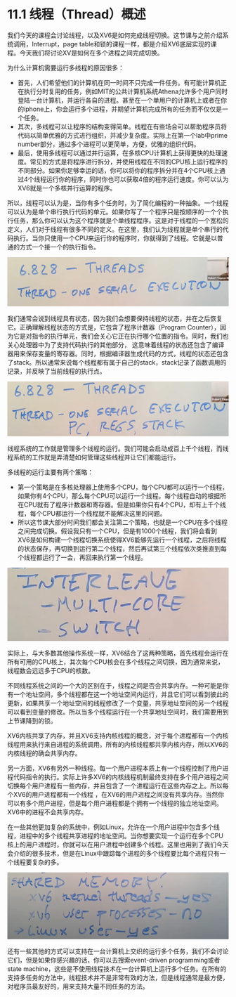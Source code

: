 # 11.1 线程（Thread）概述

我们今天的课程会讨论线程，以及XV6是如何完成线程切换。这节课与之前介绍系统调用，Interrupt，page table和锁的课程一样，都是介绍XV6底层实现的课程。今天我们将讨论XV是如何在多个进程之间完成切换。

为什么计算机需要运行多线程的原因很多：

* 首先，人们希望他们的计算机在同一时间不只完成一件任务。有可能计算机正在执行分时复用的任务，例如MIT的公共计算机系统Athena允许多个用户同时登陆一台计算机，并运行各自的进程。甚至在一个单用户的计算机上或者在你的iphone上，你会运行多个进程，并期望计算机完成所有的任务而不仅仅是一个任务。
* 其次，多线程可以让程序的结构变得简单。线程在有些场合可以帮助程序员将代码以简单优雅的方式进行组织，并减少复杂度。实际上在第一个lab中prime number部分，通过多个进程可以更简单，方便，优雅的组织代码。
* 最后，使用多线程可以通过并行运算，在多核CPU计算机上获得更快的处理速度。常见的方式是将程序进行拆分，并使用线程在不同的CPU核上运行程序的不同部分。如果你足够幸运的话，你可以将你的程序拆分并在4个CPU核上通过4个线程运行你的程序，同时你也可以获取4倍的程序运行速度。你可以认为XV6就是一个多核并行运算的程序。 

所以，线程可以认为是，当你有多个任务时，为了简化编程的一种抽象。一个线程可以认为是单个串行执行代码的单元。如果你写了一个程序只是按顺序的一个个执行任务，那么你可以认为这个程序就是个单线程程序。这是对于线程的一个宽松的定义，人们对于线程有很多不同的定义。在这里，我们认为线程就是单个串行的代码执行。当你只使用一个CPU来运行你的程序时，你就得到了线程。它就是以普通的方式一个接一个的执行指令。

![](../.gitbook/assets/image%20%28477%29.png)

我们通常会说到线程具有状态，因为我们会想要保持线程的状态，并在之后恢复它。正确理解线程状态的方式是，它包含了程序计数器（Program Counter），因为它是对指令的执行单元，我们会关心它正在执行哪个位置的指令。同时，我们也关心处理器中为了支持代码执行的其他部分， 这意味着线程的状态还包含了编译器用来保存变量的寄存器。同时，根据编译器生成代码的方式，线程的状态还包含了stack。所以通常来说每个线程都有属于自己的stack，stack记录了函数调用的记录，并反映了当前线程的执行点。

![](../.gitbook/assets/image%20%28501%29.png)

线程系统的工作就是管理多个线程的运行。我们可能会启动成百上千个线程，而线程系统的工作就是弄清楚如何管理这些线程并让它们都能运行。

多线程的运行主要有两个策略：

* 第一个策略是在多核处理器上使用多个CPU，每个CPU都可以运行一个线程，如果你有4个CPU，那么每个CPU可以运行一个线程。每个线程自动的根据所在CPU就有了程序计数器和寄存器。但是如果你只有4个CPU，却有上千个线程，每个CPU都运行一个线程就不能解决这里的问题。
* 所以这节课大部分时间我们都会关注第二个策略，也就是一个CPU在多个线程之间完成切换。假设我只有一个CPU，但是有1000个线程，我们将会看到XV6是如何构建一个线程切换系统使得XV6能够先运行一个线程，之后将线程的状态保存，再切换到运行第二个线程，然后再试第三个线程依次类推直到每个线程都运行了一会，再回来执行第一个线程。

![](../.gitbook/assets/image%20%28496%29.png)

实际上，与大多数其他操作系统一样，XV6结合了这两种策略，首先线程会运行在所有可用的CPU核上，其次每个CPU核会在多个线程之间切换，因为通常来说，线程数会远远多于CPU的核数。

不同线程系统之间的一个大的区别在于，线程之间是否会共享内存。一种可能是你有一个地址空间，多个线程都在这一个地址空间内运行，并且它们可以看到彼此的更新，如果共享一个地址空间的线程修改了一个变量，共享地址空间的另一个线程可以看到变量的修改。所以当多个线程运行在一个共享地址空间时，我们需要用到上节课降到的锁。

XV6内核共享了内存，并且XV6支持内核线程的概念，对于每个进程都有一个内核线程用来执行来自进程的系统调用。所有的内核线程都共享内核内存，所以XV6的内核线程的确会共享内存。

另一方面，XV6有另外一种线程。每一个用户进程本质上有一个线程控制了用户进程代码指令的执行。实际上许多XV6的内核线程机制最终支持在多个用户进程之间切换每个用户进程有一些内存，并且包含了一个进程运行在这些内存之上。所以每个XV6的用户进程都有一个线程 ，在XV6的用户进程之间没有共享内存。当然你可以有多个用户进程，但是每个用户进程都是个拥有一个线程的独立地址空间。XV6中的进程不会共享内存。

在一些其他更加复杂的系统中，例如Linux，允许在一个用户进程中包含多个线程，进程中的多个线程共享进程的地址空间。当你想要实现一个运行在多个CPU核上的用户进程时，你就可以在用户进程中创建多个线程。这里也用到了我们今天会介绍的很多技术，但是在Linux中跟踪每个进程的多个线程要比每个进程只有一个线程要复杂的多。

![](../.gitbook/assets/image%20%28505%29.png)

还有一些其他的方式可以支持在一台计算机上交织的运行多个任务，我们不会讨论它们，但是如果你感兴趣的话，你可以去搜索event-driven programming或者state machine，这些是不使用线程技术在一台计算机上运行多个任务。在所有的支持多任务的方法中，线程技术并不是非常有效的方法，但是线程通常是最方便，对程序员最友好的，用来支持大量不同任务的方法。

